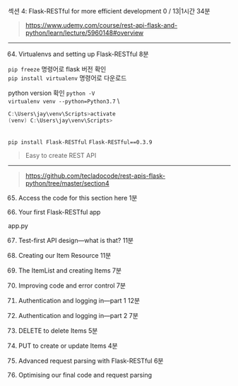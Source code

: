 섹션 4: Flask-RESTful for more efficient development
0 / 13|1시간 34분

> https://www.udemy.com/course/rest-api-flask-and-python/learn/lecture/5960148#overview

----

64. Virtualenvs and setting up Flask-RESTful
8분
    
`pip freeze` 명령어로 flask 버전 확인 \
`pip install virtualenv`  명령어로 다운로드

python version 확인
`python -V` \
`virtualenv venv --python=Python3.7` \

```powershell
C:\Users\jay\venv\Scripts>activate  
(venv) C:\Users\jay\venv\Scripts> 
```
\
`pip install Flask-RESTful`
`Flask-RESTful==0.3.9`
> Easy to create REST API
---

> https://github.com/tecladocode/rest-apis-flask-python/tree/master/section4



 








65. Access the code for this section here
1분

66. Your first Flask-RESTful app


app.py





67. Test-first API design—what is that?
11분

68. Creating our Item Resource
11분

69. The ItemList and creating Items
7분

70. Improving code and error control
7분

71. Authentication and logging in—part 1
12분

72. Authentication and logging in—part 2
7분

73. DELETE to delete Items
5분

74. PUT to create or update Items
4분

75. Advanced request parsing with Flask-RESTful
6분

76. Optimising our final code and request parsing
